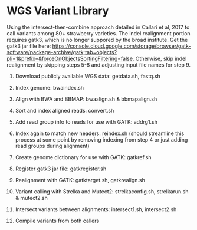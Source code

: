 # WGS Variant Library

Using the intersect-then-combine approach detailed in Callari et al, 2017 to call variants among 80+ strawberry varieties. The indel realignment portion requires gatk3, which is no longer suppored by the broad institute. Get the gatk3 jar file here: https://console.cloud.google.com/storage/browser/gatk-software/package-archive/gatk;tab=objects?pli=1&prefix=&forceOnObjectsSortingFiltering=false. Otherwise, skip indel realignment by skipping steps 5-8 and adjusting input file names for step 9. 

1. Download publicly available WGS data: getdata.sh, fastq.sh

2. Index genome: bwaindex.sh

3. Align with BWA and BBMAP: bwaalign.sh & bbmapalign.sh

4. Sort and index aligned reads: convert.sh

5. Add read group info to reads for use with GATK: addrg1.sh

6. Index again to match new headers: reindex.sh (should streamline this process at some point by removing indexing from step 4 or just adding read groups during alignment)

7. Create genome dictionary for use with GATK: gatkref.sh

8. Register gatk3 jar file: gatkregister.sh

9. Realignment with GATK: gatktarget.sh, gatkrealign.sh

10. Variant calling with Strelka and Mutect2: strelkaconfig.sh, strelkarun.sh & mutect2.sh

11. Intersect variants between alignments: intersect1.sh, intersect2.sh

12. Compile variants from both callers
